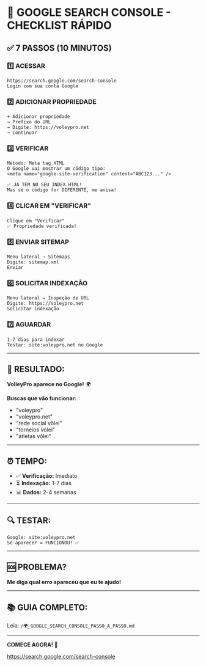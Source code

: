 # 🎯 GOOGLE SEARCH CONSOLE - CHECKLIST RÁPIDO

## ✅ 7 PASSOS (10 MINUTOS)

### 1️⃣ ACESSAR
```
https://search.google.com/search-console
Login com sua conta Google
```

### 2️⃣ ADICIONAR PROPRIEDADE
```
+ Adicionar propriedade
→ Prefixo do URL
→ Digite: https://voleypro.net
→ Continuar
```

### 3️⃣ VERIFICAR
```
Método: Meta tag HTML
O Google vai mostrar um código tipo:
<meta name="google-site-verification" content="ABC123..." />

✅ JÁ TEM NO SEU INDEX.HTML!
Mas se o código for DIFERENTE, me avisa!
```

### 4️⃣ CLICAR EM "VERIFICAR"
```
Clique em "Verificar"
✅ Propriedade verificada!
```

### 5️⃣ ENVIAR SITEMAP
```
Menu lateral → Sitemaps
Digite: sitemap.xml
Enviar
```

### 6️⃣ SOLICITAR INDEXAÇÃO
```
Menu lateral → Inspeção de URL
Digite: https://voleypro.net
Solicitar indexação
```

### 7️⃣ AGUARDAR
```
1-7 dias para indexar
Testar: site:voleypro.net no Google
```

---

## 🎉 RESULTADO:

**VolleyPro aparece no Google!** 🌍

**Buscas que vão funcionar:**
- "voleypro"
- "voleypro.net"
- "rede social vôlei"
- "torneios vôlei"
- "atletas vôlei"

---

## ⏰ TEMPO:

- ✅ **Verificação:** Imediato
- ⏳ **Indexação:** 1-7 dias
- 📊 **Dados:** 2-4 semanas

---

## 🔍 TESTAR:

```
Google: site:voleypro.net
Se aparecer = FUNCIONOU! ✅
```

---

## 🆘 PROBLEMA?

**Me diga qual erro apareceu que eu te ajudo!**

---

## 📚 GUIA COMPLETO:

Leia: `/🌍_GOOGLE_SEARCH_CONSOLE_PASSO_A_PASSO.md`

---

**COMECE AGORA! 🚀**

https://search.google.com/search-console
